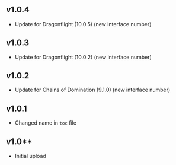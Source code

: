## v1.0.4
- Update for Dragonflight (10.0.5) (new interface number)

## v1.0.3
- Update for Dragonflight (10.0.2) (new interface number)

## v1.0.2
- Update for Chains of Domination (9.1.0) (new interface number)

## v1.0.1
- Changed name in `toc` file

## v1.0**
- Initial upload